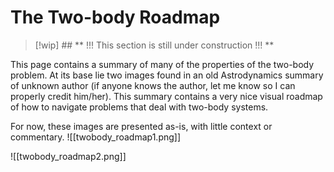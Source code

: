 # The Two-body Roadmap

> [!wip] ## ** !!! This section is still under construction !!! **

This page contains a summary of many of the properties of the two-body problem. At its base lie two images found in an old Astrodynamics summary of unknown author (if anyone knows the author, let me know so I can properly credit him/her). This summary contains a very nice visual roadmap of how to navigate problems that deal with two-body systems.

For now, these images are presented as-is, with little context or commentary.
![[twobody_roadmap1.png]]

![[twobody_roadmap2.png]]